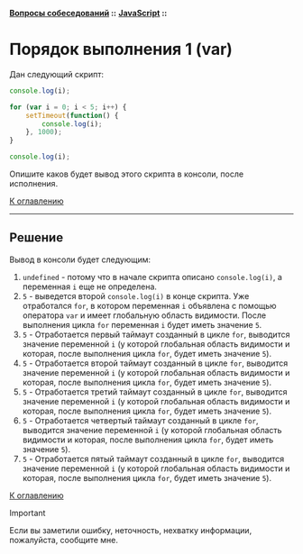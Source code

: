 **[Вопросы собеседований](../../README.md#tasks) ::** 
**[JavaScript](../../README.md#tasks-javascript) ::**
# Порядок выполнения 1 (var)

Дан следующий скрипт:
```javascript
console.log(i);

for (var i = 0; i < 5; i++) {
    setTimeout(function() {
        console.log(i);
    }, 1000);
}

console.log(i);
```
Опишите каков будет вывод этого скрипта в консоли, после исполнения.

[К оглавлению](../../README.md#tasks-javascript)

---

## Решение
Вывод в консоли будет следующим:
1. `undefined` - потому что в начале скрипта описано `console.log(i)`, а переменная `i` еще не определена.
1. `5` - выведется второй `console.log(i)` в конце скрипта. Уже отработался `for`, в котором переменная `i` объявлена с помощью оператора `var` и имеет глобальную область видимости. После выполнения цикла `for` переменная `i` будет иметь значение `5`.
1. `5` - Отработается первый таймаут созданный в цикле `for`, выводится значение переменной `i` (у которой глобальная область видимости и которая, после выполнения цикла `for`, будет иметь значение `5`).
1. `5` - Отработается второй таймаут созданный в цикле `for`, выводится значение переменной `i` (у которой глобальная область видимости и которая, после выполнения цикла `for`, будет иметь значение `5`).
1. `5` - Отработается третий таймаут созданный в цикле `for`, выводится значение переменной `i` (у которой глобальная область видимости и которая, после выполнения цикла `for`, будет иметь значение `5`).
1. `5` - Отработается четвертый таймаут созданный в цикле `for`, выводится значение переменной `i` (у которой глобальная область видимости и которая, после выполнения цикла `for`, будет иметь значение `5`).
1. `5` - Отработается пятый таймаут созданный в цикле `for`, выводится значение переменной `i` (у которой глобальная область видимости и которая, после выполнения цикла `for`, будет иметь значение `5`).

[К оглавлению](../../README.md#tasks-javascript)

> [!IMPORTANT]
> Если вы заметили ошибку, неточность, нехватку информации, пожалуйста, сообщите мне.
